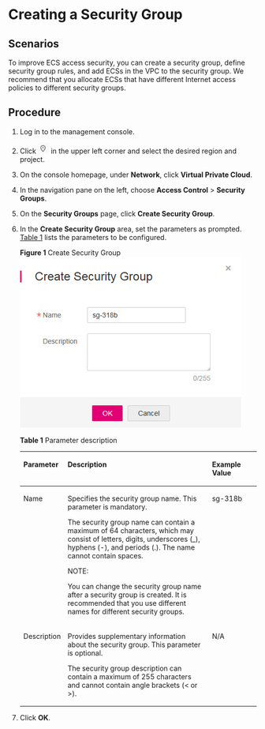 # Creating a Security Group<a name="en-us_topic_0013748715"></a>

## Scenarios<a name="sffef656c3c374bd991340bf92387eaa3"></a>

To improve ECS access security, you can create a security group, define security group rules, and add ECSs in the VPC to the security group. We recommend that you allocate ECSs that have different Internet access policies to different security groups.

## Procedure<a name="section21550084202956"></a>

1.  Log in to the management console.
2.  Click  ![](figures/icon-region.png)  in the upper left corner and select the desired region and project.
3.  On the console homepage, under  **Network**, click  **Virtual Private Cloud**.
4.  In the navigation pane on the left, choose  **Access Control**  \>  **Security Groups**.
5.  On the  **Security Groups**  page, click  **Create Security Group**.
6.  In the  **Create Security Group**  area, set the parameters as prompted.  [Table 1](#table65377617111335)  lists the parameters to be configured.

    **Figure  1**  Create Security Group<a name="fig10594164462512"></a>  
    ![](figures/create-security-group.png "create-security-group")

    **Table  1**  Parameter description

    <a name="table65377617111335"></a>
    <table><thead align="left"><tr id="row63201700111335"><th class="cellrowborder" valign="top" width="18.42%" id="mcps1.2.4.1.1"><p id="p24582101111429"><a name="p24582101111429"></a><a name="p24582101111429"></a><strong id="b842352706114331"><a name="b842352706114331"></a><a name="b842352706114331"></a>Parameter</strong></p>
    </th>
    <th class="cellrowborder" valign="top" width="61.24000000000001%" id="mcps1.2.4.1.2"><p id="p44993128111429"><a name="p44993128111429"></a><a name="p44993128111429"></a><strong id="b84235270691113"><a name="b84235270691113"></a><a name="b84235270691113"></a>Description</strong></p>
    </th>
    <th class="cellrowborder" valign="top" width="20.34%" id="mcps1.2.4.1.3"><p id="p20564789111429"><a name="p20564789111429"></a><a name="p20564789111429"></a><strong id="b8423527069420"><a name="b8423527069420"></a><a name="b8423527069420"></a>Example Value</strong></p>
    </th>
    </tr>
    </thead>
    <tbody><tr id="row27615987111335"><td class="cellrowborder" valign="top" width="18.42%" headers="mcps1.2.4.1.1 "><p id="p36766359111429"><a name="p36766359111429"></a><a name="p36766359111429"></a>Name</p>
    </td>
    <td class="cellrowborder" valign="top" width="61.24000000000001%" headers="mcps1.2.4.1.2 "><p id="p25285117111429"><a name="p25285117111429"></a><a name="p25285117111429"></a>Specifies the security group name. This parameter is mandatory.</p>
    <p id="p26239466111429"><a name="p26239466111429"></a><a name="p26239466111429"></a>The security group name can contain a maximum of 64 characters, which may consist of letters, digits, underscores (_), hyphens (-), and periods (.). The name cannot contain spaces.</p>
    <div class="note" id="note26071625172323"><a name="note26071625172323"></a><a name="note26071625172323"></a><span class="notetitle"> NOTE: </span><div class="notebody"><p id="p33318039172323"><a name="p33318039172323"></a><a name="p33318039172323"></a>You can change the security group name after a security group is created. It is recommended that you use different names for different security groups.</p>
    </div></div>
    </td>
    <td class="cellrowborder" valign="top" width="20.34%" headers="mcps1.2.4.1.3 "><p id="p2544634111429"><a name="p2544634111429"></a><a name="p2544634111429"></a>sg-318b</p>
    </td>
    </tr>
    <tr id="row62170006111335"><td class="cellrowborder" valign="top" width="18.42%" headers="mcps1.2.4.1.1 "><p id="p43099508111429"><a name="p43099508111429"></a><a name="p43099508111429"></a>Description</p>
    </td>
    <td class="cellrowborder" valign="top" width="61.24000000000001%" headers="mcps1.2.4.1.2 "><p id="p1399275111429"><a name="p1399275111429"></a><a name="p1399275111429"></a>Provides supplementary information about the security group. This parameter is optional.</p>
    <p id="p12593482111429"><a name="p12593482111429"></a><a name="p12593482111429"></a>The security group description can contain a maximum of 255 characters and cannot contain angle brackets (&lt; or &gt;).</p>
    </td>
    <td class="cellrowborder" valign="top" width="20.34%" headers="mcps1.2.4.1.3 "><p id="p13439131111429"><a name="p13439131111429"></a><a name="p13439131111429"></a>N/A</p>
    </td>
    </tr>
    </tbody>
    </table>

7.  Click  **OK**.


